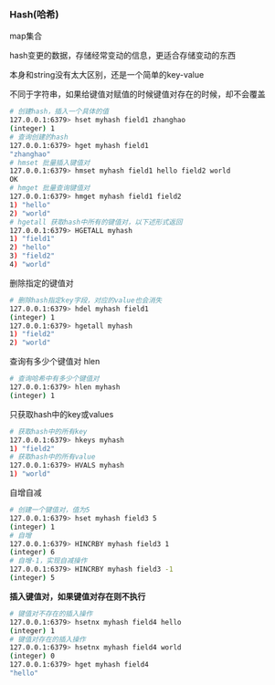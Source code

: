 ### Hash(哈希)

map集合

hash变更的数据，存储经常变动的信息，更适合存储变动的东西

本身和string没有太大区别，还是一个简单的key-value

不同于字符串，如果给键值对赋值的时候键值对存在的时候，却不会覆盖

```bash
# 创建hash，插入一个具体的值
127.0.0.1:6379> hset myhash field1 zhanghao
(integer) 1
# 查询创建的hash
127.0.0.1:6379> hget myhash field1
"zhanghao"
# hmset 批量插入键值对
127.0.0.1:6379> hmset myhash field1 hello field2 world
OK
# hmget 批量查询键值对
127.0.0.1:6379> hmget myhash field1 field2
1) "hello"
2) "world"
# hgetall 获取hash中所有的键值对，以下述形式返回
127.0.0.1:6379> HGETALL myhash
1) "field1"
2) "hello"
3) "field2"
4) "world"
```



删除指定的键值对

```bash
# 删除hash指定key字段，对应的value也会消失
127.0.0.1:6379> hdel myhash field1
(integer) 1
127.0.0.1:6379> hgetall myhash
1) "field2"
2) "world"
```



查询有多少个键值对  hlen

```bash
# 查询哈希中有多少个键值对
127.0.0.1:6379> hlen myhash
(integer) 1
```



只获取hash中的key或values

```bash
# 获取hash中的所有key
127.0.0.1:6379> hkeys myhash
1) "field2"
# 获取hash中的所有value
127.0.0.1:6379> HVALS myhash
1) "world"
```



自增自减

```bash
# 创建一个键值对，值为5
127.0.0.1:6379> hset myhash field3 5
(integer) 1
# 自增
127.0.0.1:6379> HINCRBY myhash field3 1
(integer) 6
# 自增-1，实现自减操作
127.0.0.1:6379> HINCRBY myhash field3 -1
(integer) 5
```



**插入键值对，如果键值对存在则不执行**

```bash
# 键值对不存在的插入操作
127.0.0.1:6379> hsetnx myhash field4 hello
(integer) 1
# 键值对存在的插入操作
127.0.0.1:6379> hsetnx myhash field4 world
(integer) 0
127.0.0.1:6379> hget myhash field4
"hello"
```



